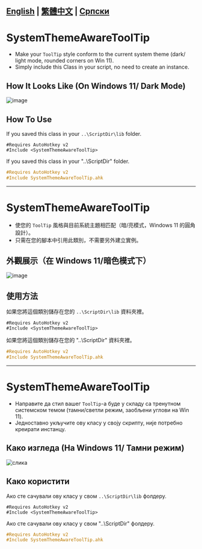 [English](#systemthemeawaretooltip) | [繁體中文](https://github.com/nperovic/SystemThemeAwareToolTip/blob/main/README.md#systemthemeawaretooltip-1) | [Српски](#systemthemeawaretooltip-2)
---
# SystemThemeAwareToolTip
- Make your `ToolTip` style conform to the current system theme (dark/ light mode, rounded corners on Win 11).  
- Simply include this Class in your script, no need to create an instance.

## How It Looks Like (On Windows 11/ Dark Mode)
![image](https://github.com/nperovic/SystemThemeAwareToolTip/assets/122501303/0d00e92a-10ae-439b-ad85-1ca7d3ea25e0)

## How To Use
If you saved this class in your `..\ScriptDir\lib` folder.
```autoit
#Requires AutoHotkey v2
#Include <SystemThemeAwareToolTip>
```
If you saved this class in your "..\ScriptDir" folder. 
```hs
#Requires AutoHotkey v2
#Include SystemThemeAwareToolTip.ahk
```
---

# SystemThemeAwareToolTip
- 使您的 `ToolTip` 風格與目前系統主題相匹配（暗/亮模式，Windows 11 的圓角設計）。
- 只需在您的腳本中引用此類別，不需要另外建立實例。

## 外觀展示（在 Windows 11/暗色模式下）
![image](https://github.com/nperovic/SystemThemeAwareToolTip/assets/122501303/0d00e92a-10ae-439b-ad85-1ca7d3ea25e0)

## 使用方法
如果您將這個類別儲存在您的 `..\ScriptDir\lib` 資料夾裡。
```autoit
#Requires AutoHotkey v2
#Include <SystemThemeAwareToolTip>
```
如果您將這個類別儲存在您的 "..\ScriptDir" 資料夾裡。
```hs
#Requires AutoHotkey v2
#Include SystemThemeAwareToolTip.ahk
```
---
# SystemThemeAwareToolTip
- Направите да стил вашег `ToolTip`-а буде у складу са тренутном системском темом (тамни/светли режим, заобљени углови на Win 11).
- Једноставно укључите ову класу у своју скрипту, није потребно креирати инстанцу.

## Како изгледа (На Windows 11/ Тамни режим)
![слика](https://github.com/nperovic/SystemThemeAwareToolTip/assets/122501303/0d00e92a-10ae-439b-ad85-1ca7d3ea25e0)

## Како користити
Ако сте сачували ову класу у свом `..\ScriptDir\lib` фолдеру.
```autoit
#Requires AutoHotkey v2
#Include <SystemThemeAwareToolTip>
```
Ако сте сачували ову класу у свом "..\ScriptDir" фолдеру.
```hs
#Requires AutoHotkey v2
#Include SystemThemeAwareToolTip.ahk
```
